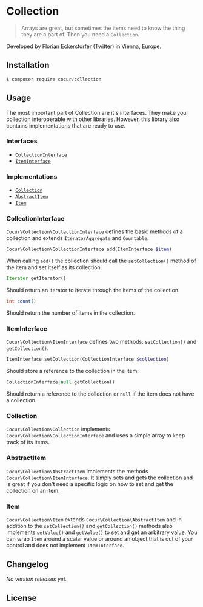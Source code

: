 Collection
==========

> Arrays are great, but sometimes the items need to know the thing they are a part of. Then you need a `Collection`.

Developed by [Florian Eckerstorfer](https://florian.ec) ([Twitter](https://twitter.com/Florian_)) in Vienna, Europe.


Installation
------------

```shell
$ composer require cocur/collection
```


Usage
-----

The most important part of Collection are it's interfaces. They make your collection interoperable with other
libraries. However, this library also contains implementations that are ready to use.

### Interfaces

- [`CollectionInterface`](#collectioninterface)
- [`ItemInterface`](#iteminterface)

### Implementations

- [`Collection`](#collection)
- [`AbstractItem`](#abstractitem)
- [`Item`](#item)

### CollectionInterface

`Cocur\Collection\CollectionInterface` defines the basic methods of a collection and extends
`IteratorAggregate` and `Countable`.

```php
Cocur\Collection\CollectionInterface add(ItemInterface $item)
```

When calling `add()` the collection should call the `setCollection()` method of the item and set itself as its
collection.

```php
Iterator getIterator()
```

Should return an iterator to iterate through the items of the collection.

```php
int count()
```

Should return the number of items in the collection.

### ItemInterface

`Cocur\Collection\ItemInterface` defines two methods: `setCollection()` and `getCollection()`.

```php
ItemInterface setCollection(CollectionInterface $collection)
```

Should store a reference to the collection in the item.

```php
CollectionInterface|null getCollection()
```

Should return a reference to the collection or `null` if the item does not have a collection.
 
### Collection

`Cocur\Collection\Collection` implements `Cocur\Collection\CollectionInterface` and uses a simple array to keep track
of its items.

### AbstractItem

`Cocur\Collection\AbstractItem` implements the methods `Cocur\Collection\ItemInterface`. It simply sets and gets the
collection and is great if you don't need a specific logic on how to set and get the collection on an item.

### Item

`Cocur\Collection\Item` extends `Cocur\Collection\AbstractItem` and in addition to the `setCollection()` and
`getCollection()` methods also implements `setValue()` and `getValue()` to set and get an arbitrary value. You can wrap
`Item` around a scalar value or around an object that is out of your control and does not implement `ItemInterface`.


Changelog
---------

*No version releases yet.*


License
-------
